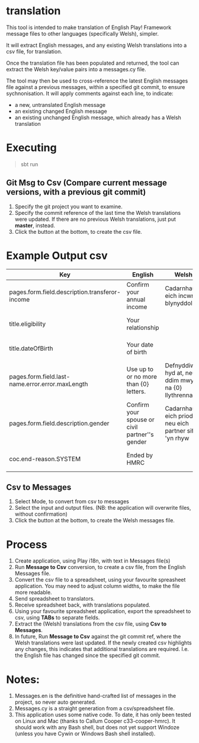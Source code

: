 # translation


This tool is intended to make translation of English Play! Framework message files to other languages (specifically Welsh), simpler.

It will extract English messages, and any existing Welsh translations into a csv file, for translation.

Once the translation file has been populated and returned, the tool can extract the Welsh key/value pairs into a messages.cy file.

The tool may then be used to cross-reference the latest English messages file against a previous messages, within a specified git commit, to ensure sychnonisation. It will apply comments against each line, to indicate:
 - a new, untranslated English message
 - an existing changed English message
 - an existing unchanged English message, which already has a Welsh translation

# Executing

> sbt run



## Git Msg to Csv (Compare current message versions, with a previous git commit)
1. Specify the git project you want to examine.
2. Specify the commit reference of the last time the Welsh translations were updated. If there are no previous Welsh translations, just put __master__, instead.
3. Click the button at the bottom, to create the csv file.

# Example Output csv

| Key | English | Welsh | Comments |
| ----------|----------|----------|----------|
| pages.form.field.description.transferor-income	| Confirm your annual income	| Cadarnhau eich incwm blynyddol	| English message unchanged |
| title.eligibility |	Your relationship	| |	No Welsh translation found |
| title.dateOfBirth	| Your date of birth	| |	No Welsh translation found |
| pages.form.field.last-name.error.error.maxLength	| Use up to or no more than {0} letters. |	Defnyddiwch hyd at, neu ddim mwy na {0} llythrennau.	| English message unchanged |
| pages.form.field.description.gender |	Confirm your spouse or civil partner''s gender	| Cadarnhau eich priod neu eich partner sifil 'yn rhyw	| English message unchanged |
| coc.end-reason.SYSTEM	| Ended by HMRC	|	| No Welsh translation found |


## Csv to Messages
1. Select Mode, to convert from csv to messages
2. Select the input and output files. (NB: the application will overwrite files, without confirmation)
3. Click the button at the bottom, to create the Welsh messages file.



# Process
 1. Create application, using Play i18n, with text in Messages file(s)
 2. Run **Message to Csv** conversion, to create a csv file, from the English Messages file.
 3. Convert the csv file to a spreadsheet, using your favourite spreasheet application. You may need to adjust column widths, to make the file more readable.
 4. Send spreadsheet to translators.
 5. Receive spreadsheet back, with translations populated.
 6. Using your favourite spreadsheet application, export the spreadsheet to csv, using __TABs__ to separate fields.
 7. Extract the (Welsh) translations from the csv file, using **Csv to Messages**.
 8. In future, Run **Message to Csv** against the git commit ref, where the Welsh translations were last updated. If the newly created csv highlights any changes, this indicates that additional translations are required. I.e. the English file has changed since the specified git commit.
 
 
# Notes:
 1. Messages.en is the definitive hand-crafted list of messages in the project, so never auto generated.
 2. Messages.cy is a straight generation from a csv/spreadsheet file.
 3. This application uses some native code. To date, it has only been tested on Linux and Mac (thanks to Callum Cooper c33-cooper-hmrc). It should work with any Bash shell, but does not yet support Windoze (unless you have Cywin or Windows Bash shell installed).
 
